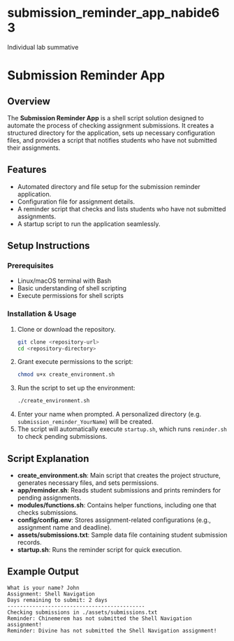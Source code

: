 # submission_reminder_app_nabide63
Individual lab summative
# Submission Reminder App

## Overview
The **Submission Reminder App** is a shell script solution designed to automate the process of checking assignment submissions. It creates a structured directory for the application, sets up necessary configuration files, and provides a script that notifies students who have not submitted their assignments.

## Features
- Automated directory and file setup for the submission reminder application.
- Configuration file for assignment details.
- A reminder script that checks and lists students who have not submitted assignments.
- A startup script to run the application seamlessly.

## Setup Instructions

### Prerequisites
- Linux/macOS terminal with Bash
- Basic understanding of shell scripting
- Execute permissions for shell scripts

### Installation & Usage
1. Clone or download the repository.
   ```bash
   git clone <repository-url>
   cd <repository-directory>
   ```
2. Grant execute permissions to the script:
   ```bash
   chmod u+x create_environment.sh
   ```
3. Run the script to set up the environment:
   ```bash
   ./create_environment.sh
   ```
4. Enter your name when prompted. A personalized directory (e.g. `submission_reminder_YourName`) will be created.
5. The script will automatically execute `startup.sh`, which runs `reminder.sh` to check pending submissions.

## Script Explanation
- **create_environment.sh**: Main script that creates the project structure, generates necessary files, and sets permissions.
- **app/reminder.sh**: Reads student submissions and prints reminders for pending assignments.
- **modules/functions.sh**: Contains helper functions, including one that checks submissions.
- **config/config.env**: Stores assignment-related configurations (e.g., assignment name and deadline).
- **assets/submissions.txt**: Sample data file containing student submission records.
- **startup.sh**: Runs the reminder script for quick execution.

## Example Output
```
What is your name? John
Assignment: Shell Navigation
Days remaining to submit: 2 days
--------------------------------------------
Checking submissions in ./assets/submissions.txt
Reminder: Chinemerem has not submitted the Shell Navigation assignment!
Reminder: Divine has not submitted the Shell Navigation assignment!
```

